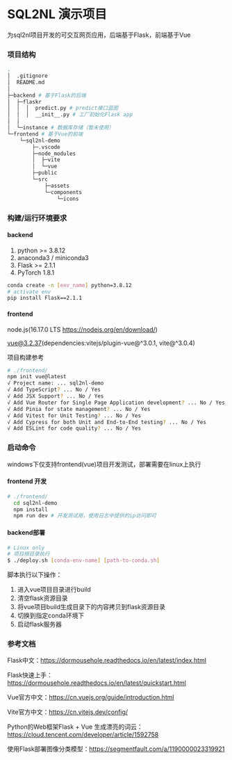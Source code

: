 # SQL2NL 演示项目

为sql2nl项目开发的可交互网页应用，后端基于Flask，前端基于Vue

### 项目结构

```bash
.
│  .gitignore
│  README.md
│
├─backend # 基于Flask的后端
│  ├─flaskr
│  │  │  predict.py # predict接口蓝图
│  │  │  __init__.py # 工厂初始化Flask app
│  │
│  └─instance # 数据库存储（暂未使用）
└─frontend # 基于Vue的前端
    └─sql2nl-demo
        ├─.vscode
        ├─node_modules
        │  ├─vite
        │  └─vue
        ├─public
        └─src
            ├─assets
            └─components
                └─icons
```



### 构建/运行环境要求

#### backend

1. python >= 3.8.12
2. anaconda3 / miniconda3
3. Flask >= 2.1.1
4. PyTorch 1.8.1

```bash
conda create -n [env_name] python=3.8.12
# activate env
pip install Flask==2.1.1
```

#### frontend

node.js(16.17.0 LTS https://nodejs.org/en/download/)

vue@3.2.37(dependencies:vitejs/plugin-vue@^3.0.1, vite@^3.0.4)

项目构建参考

```bash
# ./frontend/
npm init vue@latest
√ Project name: ... sql2nl-demo
√ Add TypeScript? ... No / Yes
√ Add JSX Support? ... No / Yes
√ Add Vue Router for Single Page Application development? ... No / Yes
√ Add Pinia for state management? ... No / Yes
√ Add Vitest for Unit Testing? ... No / Yes
√ Add Cypress for both Unit and End-to-End testing? ... No / Yes
√ Add ESLint for code quality? ... No / Yes
```



### 启动命令

windows下仅支持frontend(vue)项目开发测试，部署需要在linux上执行

#### frontend 开发

```bash
# ./frontend/
  cd sql2nl-demo
  npm install
  npm run dev # 开发测试用，使用日志中提供的ip访问即可
```



#### backend部署

```bash
# Linux only
# 项目根目录执行
$ ./deploy.sh [conda-env-name] [path-to-conda.sh]
```

脚本执行以下操作：

1. 进入vue项目目录进行build
2. 清空flask资源目录
3. 将vue项目build生成目录下的内容拷贝到flask资源目录
4. 切换到指定conda环境下
5. 启动flask服务器



### 参考文档

Flask中文：https://dormousehole.readthedocs.io/en/latest/index.html

Flask快速上手：https://dormousehole.readthedocs.io/en/latest/quickstart.html

Vue官方中文：https://cn.vuejs.org/guide/introduction.html

Vite官方中文：https://cn.vitejs.dev/config/

Python的Web框架Flask + Vue 生成漂亮的词云：https://cloud.tencent.com/developer/article/1592758

使用Flask部署图像分类模型：https://segmentfault.com/a/1190000023319921